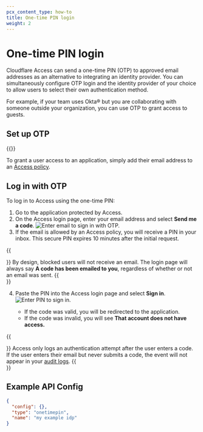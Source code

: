 ```yaml
---
pcx_content_type: how-to
title: One-time PIN login
weight: 2
---
```


# One-time PIN login

Cloudflare Access can send a one-time PIN (OTP) to approved email addresses as an alternative to integrating an identity provider. You can simultaneously configure OTP login and the identity provider of your choice to allow users to select their own authentication method.

For example, if your team uses Okta® but you are collaborating with someone outside your organization, you can use OTP to grant access to guests.

## Set up OTP

{{<render file="_one-time-pin.md">}}

To grant a user access to an application, simply add their email address to an [Access policy](/cloudflare-one/policies/access/policy-management/#create-a-policy).

## Log in with OTP

To log in to Access using the one-time PIN:

1. Go to the application protected by Access.
2. On the Access login page, enter your email address and select **Send me a code**.
   ![Enter email to sign in with OTP.](/cloudflare-one/static/documentation/identity/otp/otp1.png)
3. If the email is allowed by an Access policy, you will receive a PIN in your inbox. This secure PIN expires 10 minutes after the initial request.

{{<Aside type="note">}}
By design, blocked users will not receive an email. The login page will always say **A code has been emailed to you**, regardless of whether or not an email was sent.
{{</Aside>}}

4. Paste the PIN into the Access login page and select **Sign in**.
   ![Enter PIN to sign in.](/cloudflare-one/static/documentation/identity/otp/otp2.png)

   - If the code was valid, you will be redirected to the application.
   - If the code was invalid, you will see **That account does not have access.**

{{<Aside type="note">}}
Access only logs an authentication attempt after the user enters a code. If the user enters their email but never submits a code, the event will not appear in your [audit logs](/cloudflare-one/analytics/logs/audit-logs/#authentication-audit-logs).
{{</Aside>}}

## Example API Config

```json
{
  "config": {},
  "type": "onetimepin",
  "name": "my example idp"
}
```
